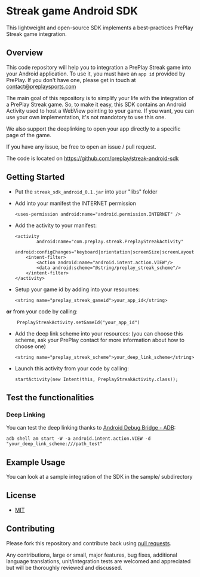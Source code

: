 # Streak game Android SDK

This lightweight and open-source SDK implements a best-practices PrePlay Streak game integration.

## Overview

  This code repository will help you to integration a PrePlay Streak game into your Android application.
  To use it, you must have an `app id` provided by PrePlay. If you don't have one, please get in touch at contact@preplaysports.com

  The main goal of this repository is to simplify your life with the integration of a PrePlay Streak game.
  So, to make it easy, this SDK contains an Android Activity used to host a WebView pointing to your game.
  If you want, you can use your own implementation, it's not mandotory to use this one.

  We also support the deeplinking to open your app directly to a specific page of the game.

  If you have any issue, be free to open an issue / pull request.

  The code is located on https://github.com/preplay/streak-android-sdk

## Getting Started

  - Put the `streak_sdk_android_0.1.jar` into your "libs" folder
  - Add into your manifest the INTERNET permission

        <uses-permission android:name="android.permission.INTERNET" />

  - Add the activity to your manifest:

        <activity
                android:name="com.preplay.streak.PreplayStreakActivity"
                android:configChanges="keyboard|orientation|screenSize|screenLayout">
            <intent-filter>
                <action android:name="android.intent.action.VIEW"/>
                <data android:scheme="@string/preplay_streak_scheme"/>
            </intent-filter>
        </activity>

  - Setup your game id by adding into your resources:

        <string name="preplay_streak_gameid">your_app_id</string>

  **or** from your code by calling:

        PreplayStreakActivity.setGameId("your_app_id")

  - Add the deep link scheme into your resources: (you can choose this scheme, ask your PrePlay contact for more information about how to choose one)

        <string name="preplay_streak_scheme">your_deep_link_scheme</string>

  - Launch this activity from your code by calling:

        startActivity(new Intent(this, PreplayStreakActivity.class));

## Test the functionalities
### Deep Linking
  You can test the deep linking thanks to [Android Debug Bridge - ADB](http://developer.android.com/tools/help/adb.html):

    adb shell am start -W -a android.intent.action.VIEW -d "your_deep_link_scheme:///path_test"

## Example Usage
  You can look at a sample integration of the SDK in the sample/ subdirectory

## License

* [MIT](http://opensource.org/licenses/MIT)

## Contributing

Please fork this repository and contribute back using
[pull requests](https://github.com/preplay/streak-android-sdk/pulls).

Any contributions, large or small, major features, bug fixes, additional
language translations, unit/integration tests are welcomed and appreciated
but will be thoroughly reviewed and discussed.